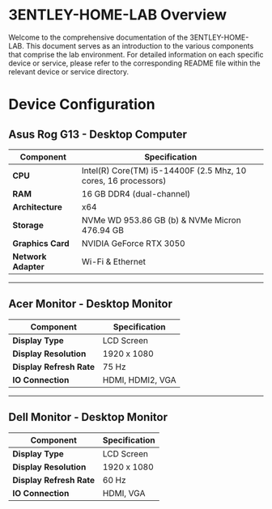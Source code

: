 # 3ENTLEY-HOME-LAB Overview

Welcome to the comprehensive documentation of the 3ENTLEY-HOME-LAB. This document serves as an introduction to the various components that comprise the lab environment. For detailed information on each specific device or service, please refer to the corresponding README file within the relevant device or service directory.


# Device Configuration

## Asus Rog G13 - Desktop Computer

| Component           | Specification                                                   | 
| ------------------- | --------------------------------------------------------------- | 
| **CPU**             | Intel(R) Core(TM) i5-14400F (2.5 Mhz, 10 cores, 16 processors)  |
| **RAM**             | 16 GB DDR4 (dual-channel)                                       |
| **Architecture**    | x64                                                             | 
| **Storage**         | NVMe WD 953.86 GB (b) & NVMe Micron 476.94 GB                   | 
| **Graphics Card**   | NVIDIA GeForce RTX 3050                                         |
| **Network Adapter** | Wi-Fi & Ethernet                                                |

---

## Acer Monitor - Desktop Monitor
| Component                     | Specification                                                     | 
| ----------------------------- | ----------------------------------------------------------------- | 
| **Display Type**              | LCD Screen                                                        |
| **Display Resolution**        | 1920 x 1080                                                       |
| **Display Refresh Rate**      | 75 Hz                                                             |
| **IO Connection**             | HDMI, HDMI2, VGA                                                  | 

---

## Dell Monitor - Desktop Monitor
| Component                     | Specification                                                     | 
| ----------------------------- | ----------------------------------------------------------------- | 
| **Display Type**              | LCD Screen                                                        |
| **Display Resolution**        | 1920 x 1080                                                       |
| **Display Refresh Rate**      | 60 Hz                                                             |
| **IO Connection**             | HDMI, VGA                                                         | 
